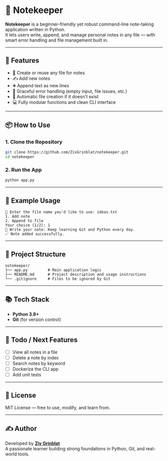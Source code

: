# 📝 Notekeeper

**Notekeeper** is a beginner-friendly yet robust command-line note-taking application written in Python.  
It lets users write, append, and manage personal notes in any file — with smart error handling and file management built in.

---

## 🚀 Features

- 🔹 Create or reuse any file for notes  
- ✍️ Add new notes  
- ➕ Append text as new lines  
- 🧠 Graceful error handling (empty input, file issues, etc.)  
- 📂 Automatic file creation if it doesn't exist  
- 💻 Fully modular functions and clean CLI interface  

---

## 📦 How to Use

### 1. Clone the Repository

```bash
git clone https://github.com/ZivGrinblat/notekeeper.git
cd notekeeper
```

### 2. Run the App

```bash
python app.py
```

---

## 🧠 Example Usage

```
📄 Enter the file name you'd like to use: ideas.txt
1. Add note
2. Append to file
Your choice (1/2): 1
📝 Write your note: Keep learning Git and Python every day.
✅ Note added successfully.
```

---

## 📁 Project Structure

```
notekeeper/
├── app.py         # Main application logic
├── README.md      # Project description and usage instructions
└── .gitignore     # Files to be ignored by Git
```

---

## 📚 Tech Stack

- **Python 3.8+**
- **Git** (for version control)

---

## 📌 Todo / Next Features

- [ ] View all notes in a file  
- [ ] Delete a note by index  
- [ ] Search notes by keyword  
- [ ] Dockerize the CLI app  
- [ ] Add unit tests  

---

## 📜 License

MIT License — free to use, modify, and learn from.

---

## ✍️ Author

Developed by [**Ziv Grinblat**](https://github.com/ZivGrinblat)  
A passionate learner building strong foundations in Python, Git, and real-world tools.
